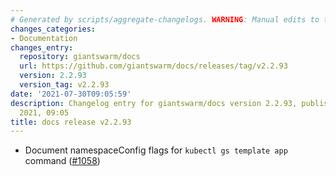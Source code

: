 ```yaml
---
# Generated by scripts/aggregate-changelogs. WARNING: Manual edits to this files will be overwritten.
changes_categories:
- Documentation
changes_entry:
  repository: giantswarm/docs
  url: https://github.com/giantswarm/docs/releases/tag/v2.2.93
  version: 2.2.93
  version_tag: v2.2.93
date: '2021-07-30T09:05:59'
description: Changelog entry for giantswarm/docs version 2.2.93, published on 30 July
  2021, 09:05
title: docs release v2.2.93
---
```


- Document namespaceConfig flags for `kubectl gs template app` command ([#1058](https://github.com/giantswarm/docs/pull/1058))
